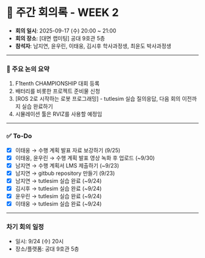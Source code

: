 # 📝 주간 회의록 - WEEK 2

- **회의 일시**: 2025-09-17 (수) 20:00 ~ 21:00
- **회의 장소**: [대면 랩미팅] 공대 9호관 5층
- **참석자**: 남지연, 윤우린, 이태웅, 김시후 학사과정생, 최윤도 박사과정생
  
---

### 📍 주요 논의 요약
1. F1tenth CHAMPIONSHIP 대회 등록
2. 배터리를 비롯한 프로젝트 준비물 신청
3. [ROS 2로 시작하는 로봇 프로그래밍] - tutlesim 실습 질의응답, 다음 회의 이전까지 실습 완료하기
4. 시뮬레이션 툴은 RVIZ를 사용할 예정임

---

### ✅ To-Do
- [x] 이태웅 → 수행 계획 발표 자료 보강하기 (9/25)
- [x] 이태웅, 윤우린 → 수행 계획 발표 영상 녹화 후 업로드 (~9/30)
- [x] 남지연 → 수행 계획서 LMS 제출하기 (~9/23)
- [x] 남지연 → gitbub repository 만들기 (9/23)
- [x] 남지연 → tutlesim 실습 완료 (~9/24)
- [x] 김시후 → tutlesim 실습 완료 (~9/24)
- [x] 윤우린 → tutlesim 실습 완료 (~9/24)
- [x] 이태웅 → tutlesim 실습 완료 (~9/24)

---

### 차기 회의 일정
- 일시: 9/24 (수) 20시
- 장소/플랫폼: 공대 9호관 5층
